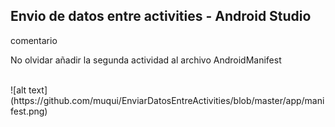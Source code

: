 <h2>Envio de datos entre activities -  Android Studio</h2>

<p>comentario</p>
<p> No olvidar añadir la segunda actividad  al archivo AndroidManifest</p>

</br>
![alt text](https://github.com/muqui/EnviarDatosEntreActivities/blob/master/app/manifest.png)



